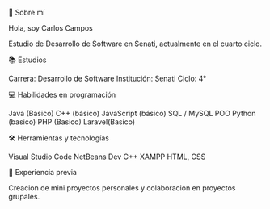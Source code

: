 👤 Sobre mí

Hola, soy Carlos Campos

Estudio de Desarrollo de Software en Senati, actualmente en el cuarto ciclo. 

📚 Estudios

Carrera: Desarrollo de Software
Institución: Senati
Ciclo: 4°

💻 Habilidades en programación

Java (Basico)
C++ (básico)
JavaScript (básico)
SQL / MySQL
POO
Python (basico)
PHP (Basico)
Laravel(Basico)

🛠️ Herramientas y tecnologías

Visual Studio Code
NetBeans
Dev C++
XAMPP
HTML, CSS

🧠 Experiencia previa

Creacion de mini proyectos personales y colaboracion en proyectos grupales.
